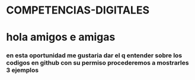 # COMPETENCIAS-DIGITALES
<BODY> <h1>hola amigos e amigas </h1>
<p><h3>en esta oportunidad me gustaria dar el q entender sobre los codigos en github
con su permiso procederemos a mostrarles 3 ejemplos</h3></p>
</BODY>

